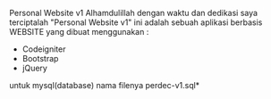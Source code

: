 Personal Website v1
Alhamdulillah dengan waktu dan dedikasi saya
terciptalah "Personal Website v1" ini adalah sebuah aplikasi berbasis
WEBSITE yang dibuat menggunakan :
- Codeigniter
- Bootstrap
- jQuery

untuk mysql(database) nama filenya perdec-v1.sql*
